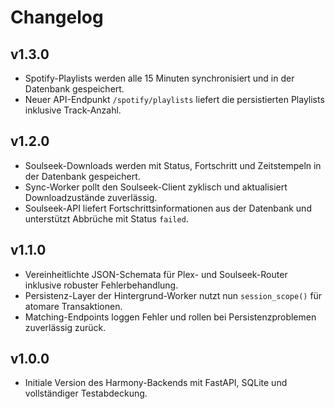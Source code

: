 # Changelog

## v1.3.0
- Spotify-Playlists werden alle 15 Minuten synchronisiert und in der Datenbank gespeichert.
- Neuer API-Endpunkt `/spotify/playlists` liefert die persistierten Playlists inklusive Track-Anzahl.

## v1.2.0
- Soulseek-Downloads werden mit Status, Fortschritt und Zeitstempeln in der Datenbank gespeichert.
- Sync-Worker pollt den Soulseek-Client zyklisch und aktualisiert Downloadzustände zuverlässig.
- Soulseek-API liefert Fortschrittsinformationen aus der Datenbank und unterstützt Abbrüche mit Status `failed`.

## v1.1.0
- Vereinheitlichte JSON-Schemata für Plex- und Soulseek-Router inklusive robuster Fehlerbehandlung.
- Persistenz-Layer der Hintergrund-Worker nutzt nun `session_scope()` für atomare Transaktionen.
- Matching-Endpoints loggen Fehler und rollen bei Persistenzproblemen zuverlässig zurück.

## v1.0.0
- Initiale Version des Harmony-Backends mit FastAPI, SQLite und vollständiger Testabdeckung.
